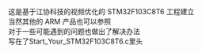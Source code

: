 这是基于江协科技的视频优化的 STM32F103C8T6 工程建立  
当然其他的 ARM 产品也可以参照  
对于一些可能遇到的问题也做出了解决办法  
写在了Start_Your_STM32F103C8T6.c里头  
